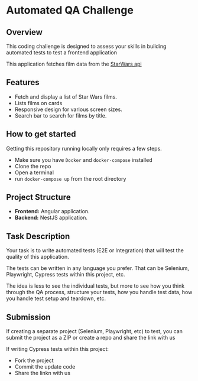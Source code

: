 # Automated QA Challenge

## Overview
This coding challenge is designed to assess your skills in building automated tests to test a frontend application

This application fetches film data from the [StarWars api](https://swapi.dev/)

## Features
* Fetch and display a list of Star Wars films.
* Lists films on cards
* Responsive design for various screen sizes.
* Search bar to search for films by title.

## How to get started
Getting this repository running locally only requires a few steps.
* Make sure you have `Docker` and `docker-compose` installed
* Clone the repo
* Open a terminal
* run `docker-compose up` from the root directory 

## Project Structure
- **Frontend:** Angular application.
- **Backend:** NestJS application.

## Task Description
Your task is to write automated tests (E2E or Integration) that will test the quality of this application.

The tests can be written in any language you prefer.  That can be Selenium, Playwright, Cypress tests within this project, etc.

The idea is less to see the individual tests, but more to see how you think through the QA process, structure your tests, how you handle test data, how you handle test setup and teardown, etc.


## Submission

If creating a separate project (Selenium, Playwright, etc) to test, you can submit the project as a ZIP or create a repo and share the link with us

If writing Cypress tests within this project:
- Fork the project
- Commit the update code 
- Share the linkn with us


